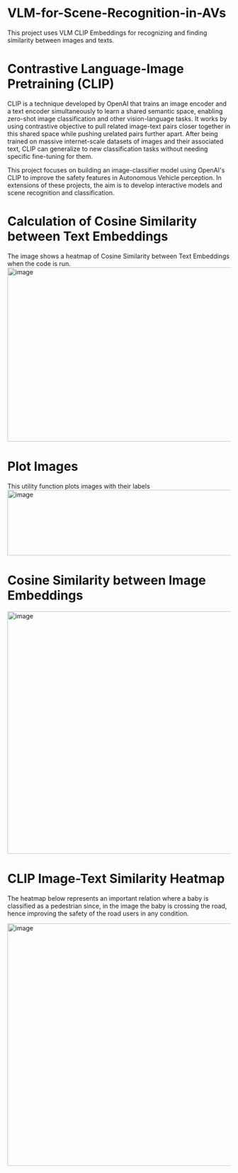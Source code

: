 # VLM-for-Scene-Recognition-in-AVs
This project uses VLM CLIP Embeddings for recognizing and finding similarity between images and texts.

# Contrastive Language-Image Pretraining (CLIP)
CLIP is a technique developed by OpenAI that trains an image encoder and a text encoder simultaneously to learn a shared semantic space, enabling zero-shot image classification and other vision-language tasks. It works by using contrastive objective to pull related image-text pairs closer together in this shared space while pushing urelated pairs further apart. After being trained on massive internet-scale datasets of images and their associated text, CLIP can generalize to new classification tasks without needing specific fine-tuning for them.

This project focuses on building an image-classifier model using OpenAI's CLIP to improve the safety features in Autonomous Vehicle perception. In extensions of these projects, the aim is to develop interactive models and scene recognition and classification.

# Calculation of Cosine Similarity between Text Embeddings
The image shows a heatmap of Cosine Similarity between Text Embeddings when the code is run.
<img width="596" height="393" alt="image" src="https://github.com/user-attachments/assets/d02c94d4-62ff-4b3e-badd-1f1c9f83db09" />

# Plot Images
This utility function plots images with their labels
<img width="629" height="148" alt="image" src="https://github.com/user-attachments/assets/e7dba844-5773-4c41-b12c-776ec403ea21" />

# Cosine Similarity between Image Embeddings
<img width="645" height="547" alt="image" src="https://github.com/user-attachments/assets/26ba88be-8923-41d6-a826-3a4ad6ecb604" />

# CLIP Image-Text Similarity Heatmap
The heatmap below represents an important relation where a baby is classified as a pedestrian since, in the image the baby is crossing the road, hence improving the safety of the road users in any condition.

<img width="653" height="547" alt="image" src="https://github.com/user-attachments/assets/819b155c-1e2e-4e02-be1e-4db121f6e8c4" />
